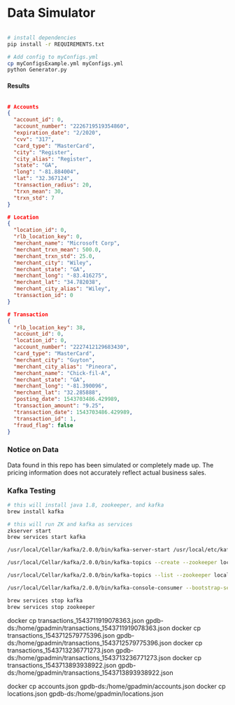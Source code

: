# Data Simulator

```bash

# install dependencies
pip install -r REQUIREMENTS.txt

# Add config to myConfigs.yml
cp myConfigsExample.yml myConfigs.yml
python Generator.py

```

#### Results

```json

# Accounts
{
  "account_id": 0,
  "account_number": "2226719519354860",
  "expiration_date": "2/2020",
  "cvv": "317",
  "card_type": "MasterCard",
  "city": "Register",
  "city_alias": "Register",
  "state": "GA",
  "long": "-81.884004",
  "lat": "32.367124",
  "transaction_radius": 20,
  "trxn_mean": 30,
  "trxn_std": 7
}

# Location
{
  "location_id": 0,
  "rlb_location_key": 0,
  "merchant_name": "Microsoft Corp",
  "merchant_trxn_mean": 500.0,
  "merchant_trxn_std": 25.0,
  "merchant_city": "Wiley",
  "merchant_state": "GA",
  "merchant_long": "-83.416275",
  "merchant_lat": "34.782038",
  "merchant_city_alias": "Wiley",
  "transaction_id": 0
}

# Transaction
{
  "rlb_location_key": 38,
  "account_id": 0,
  "location_id": 0,
  "account_number": "2227412129683430",
  "card_type": "MasterCard",
  "merchant_city": "Guyton",
  "merchant_city_alias": "Pineora",
  "merchant_name": "Chick-fil-A",
  "merchant_state": "GA",
  "merchant_long": "-81.390096",
  "merchant_lat": "32.285888",
  "posting_date": 1543703486.429989,
  "transaction_amount": "9.25",
  "transaction_date": 1543703486.429989,
  "transaction_id": 1,
  "fraud_flag": false
}

```

### Notice on Data

Data found in this repo has been simulated or completely made up. The pricing information
does not accurately reflect actual business sales.


### Kafka Testing

```bash
# this will install java 1.8, zookeeper, and kafka
brew install kafka

# this will run ZK and kafka as services
zkserver start
brew services start kafka

/usr/local/Cellar/kafka/2.0.0/bin/kafka-server-start /usr/local/etc/kafka/server.properties

/usr/local/Cellar/kafka/2.0.0/bin/kafka-topics --create --zookeeper localhost:2181 --replication-factor 1 --partitions 1 --topic test-topic

/usr/local/Cellar/kafka/2.0.0/bin/kafka-topics --list --zookeeper localhost:2181

/usr/local/Cellar/kafka/2.0.0/bin/kafka-console-consumer --bootstrap-server localhost:9092 --topic test-topic --from-beginning

brew services stop kafka
brew services stop zookeeper

```


docker cp transactions_1543711919078363.json gpdb-ds:/home/gpadmin/transactions_1543711919078363.json
docker cp transactions_1543712579775396.json gpdb-ds:/home/gpadmin/transactions_1543712579775396.json
docker cp transactions_1543713236771273.json gpdb-ds:/home/gpadmin/transactions_1543713236771273.json
docker cp transactions_1543713893938922.json gpdb-ds:/home/gpadmin/transactions_1543713893938922.json

docker cp accounts.json gpdb-ds:/home/gpadmin/accounts.json
docker cp locations.json gpdb-ds:/home/gpadmin/locations.json

